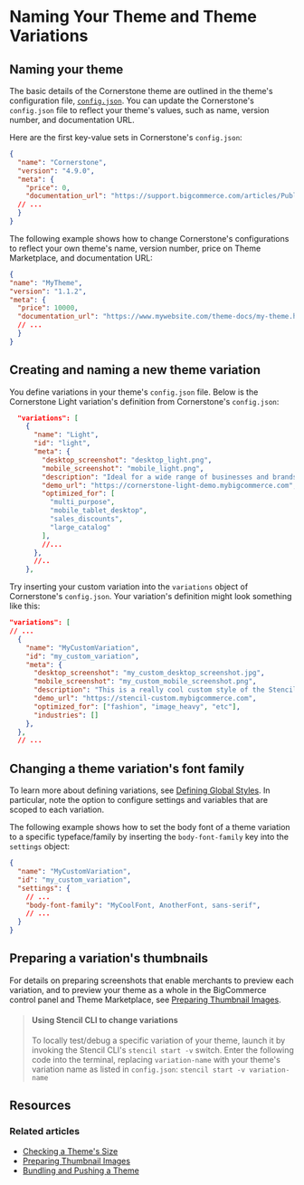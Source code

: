 # Naming Your Theme and Theme Variations

 

## Naming your theme

The basic details of the Cornerstone theme are outlined in the theme's configuration file, [`config.json`](https://github.com/bigcommerce/cornerstone/blob/master/config.json). You can update the Cornerstone's `config.json` file to reflect your theme's values, such as name, version number, and documentation URL. 


Here are the first key-value sets in Cornerstone's `config.json`: 

<!--
title: "Cornerstone settings"
subtitle: "config.json"
lineNumbers: true
-->

```json
{
  "name": "Cornerstone",
  "version": "4.9.0",
  "meta": {
    "price": 0,
    "documentation_url": "https://support.bigcommerce.com/articles/Public/Cornerstone-Theme-Manual",
  // ...
  }
}
```

The following example shows how to change Cornerstone's configurations to reflect your own theme's name, version number, price on Theme Marketplace, and documentation URL:

<!--
title: "Cornerstone settings"
subtitle: "config.json"
lineNumbers: true
-->

```json
{
"name": "MyTheme",
"version": "1.1.2",
"meta": {
  "price": 10000,
  "documentation_url": "https://www.mywebsite.com/theme-docs/my-theme.html",
  // ...
  }
}
```

## Creating and naming a new theme variation

You define variations in your theme's `config.json` file. Below is the Cornerstone Light variation's definition from Cornerstone's `config.json`:


<!--
title: "Cornerstone Light theme variation settings"
subtitle: "config.json"
lineNumbers: true
-->

```json
  "variations": [
    {
      "name": "Light",
      "id": "light",
      "meta": {
        "desktop_screenshot": "desktop_light.png",
        "mobile_screenshot": "mobile_light.png",
        "description": "Ideal for a wide range of businesses and brands, this design is fully responsive, simple, and ready for you to add your branding, logo, and products. It comes ready to build a clean looking and beautiful store with features such as homepage carousel, social media icons, featured and top selling products, and faceted search (which is available on select BigCommerce plans). Fully express your brand by using our Theme Editor to quickly and easily style your site's fonts and colors, all without the need to write code.",
        "demo_url": "https://cornerstone-light-demo.mybigcommerce.com",
        "optimized_for": [
          "multi_purpose",
          "mobile_tablet_desktop",
          "sales_discounts",
          "large_catalog"
        ],
        //...
      },
      //..
    },
```

Try inserting your custom variation into the `variations` object of Cornerstone's `config.json`. Your variation's definition might look something like this:


<!--
title: "Example theme variation definition"
subtitle: "config.json"
lineNumbers: true
-->

```json
"variations": [
// ...
  {
    "name": "MyCustomVariation",
    "id": "my_custom_variation",
    "meta": {
      "desktop_screenshot": "my_custom_desktop_screenshot.jpg",
      "mobile_screenshot": "my_custom_mobile_screenshot.png",
      "description": "This is a really cool custom style of the Stencil Theme",
      "demo_url": "https://stencil-custom.mybigcommerce.com",
      "optimized_for": ["fashion", "image_heavy", "etc"],
      "industries": []
    },
  },
  // ...
```

## Changing a theme variation's font family


To learn more about defining variations, see [Defining Global Styles](/stencil-docs/configure-store-design-ui/defining-global-styles). In particular, note the option to configure settings and variables that are scoped to each variation.

The following example shows how to set the body font of a theme variation to a specific typeface/family by inserting the `body-font-family` key into the `settings` object:


<!--
title: "Example body font variation"
subtitle: "config.json"
lineNumbers: true
-->

```json
{
  "name": "MyCustomVariation",
  "id": "my_custom_variation",
  "settings": {
    // ...
    "body-font-family": "MyCoolFont, AnotherFont, sans-serif",
    // ...
  }
}
```

## Preparing a variation's thumbnails


For details on preparing screenshots that enable merchants to preview each variation, and to preview your theme as a whole in the BigCommerce control panel and Theme Marketplace, see [Preparing Thumbnail Images](/stencil-docs/deploying-a-theme/preparing-thumbnail-images).

<!-- theme: info -->
> #### Using Stencil CLI to change variations
> To locally test/debug a specific variation of your theme, launch it by invoking the Stencil CLI's `stencil start -v` switch. Enter the following code into the terminal, replacing `variation-name` with your theme's variation name as listed in `config.json`:
> `stencil start -v variation-name`

## Resources

### Related articles
* [Checking a Theme's Size](/stencil-docs/deploying-a-theme/checking-a-themes-size)
* [Preparing Thumbnail Images](/stencil-docs/deploying-a-theme/preparing-thumbnail-images)
* [Bundling and Pushing a Theme](/stencil-docs/deploying-a-theme/bundling-and-pushing)
